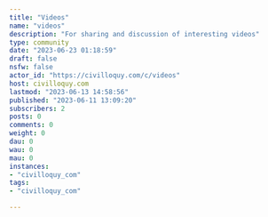 ```yaml
---
title: "Videos" 
name: "videos"
description: "For sharing and discussion of interesting videos"
type: community
date: "2023-06-23 01:18:59"
draft: false
nsfw: false
actor_id: "https://civilloquy.com/c/videos"
host: civilloquy.com
lastmod: "2023-06-13 14:58:56"
published: "2023-06-11 13:09:20"
subscribers: 2
posts: 0
comments: 0
weight: 0
dau: 0
wau: 0
mau: 0
instances:
- "civilloquy_com"
tags: 
- "civilloquy_com"

---
```

